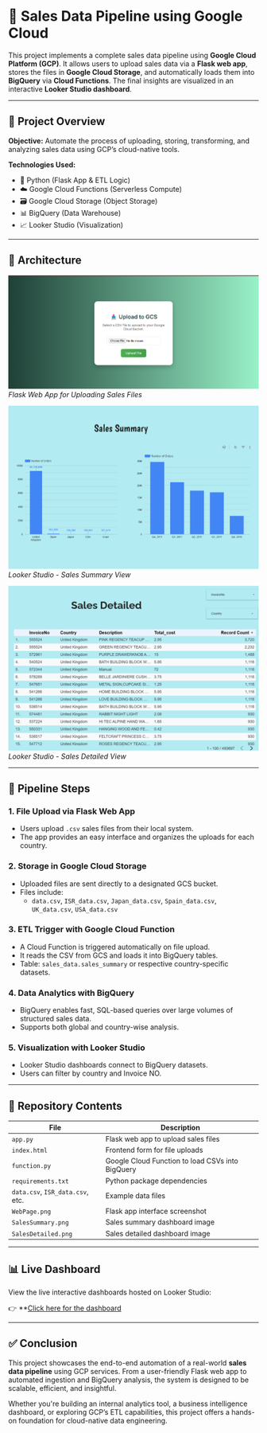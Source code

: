 # 🛒 Sales Data Pipeline using Google Cloud

This project implements a complete sales data pipeline using **Google Cloud Platform (GCP)**. It allows users to upload sales data via a **Flask web app**, stores the files in **Google Cloud Storage**, and automatically loads them into **BigQuery** via **Cloud Functions**. The final insights are visualized in an interactive **Looker Studio dashboard**.

---

## 📌 Project Overview

**Objective:** Automate the process of uploading, storing, transforming, and analyzing sales data using GCP’s cloud-native tools.

**Technologies Used:**
- 🐍 Python (Flask App & ETL Logic)
- ☁️ Google Cloud Functions (Serverless Compute)
- 🗃 Google Cloud Storage (Object Storage)
- 📊 BigQuery (Data Warehouse)
- 📈 Looker Studio (Visualization)

---

## 🧱 Architecture

![Web App Overview](https://github.com/jubairt/sales-data-gcp-pipeline/blob/main/WepPage.png)
*Flask Web App for Uploading Sales Files*

![Sales Summary Dashboard](https://github.com/jubairt/sales-data-gcp-pipeline/blob/main/Dashboard/SalesSummary.png)
*Looker Studio - Sales Summary View*

![Sales Detailed Dashboard](https://github.com/jubairt/sales-data-gcp-pipeline/blob/main/Dashboard/SalesDetailed.png)
*Looker Studio - Sales Detailed View*

---

## 🔄 Pipeline Steps

### 1. **File Upload via Flask Web App**
- Users upload `.csv` sales files from their local system.
- The app provides an easy interface and organizes the uploads for each country.

### 2. **Storage in Google Cloud Storage**
- Uploaded files are sent directly to a designated GCS bucket.
- Files include:
  - `data.csv`, `ISR_data.csv`, `Japan_data.csv`, `Spain_data.csv`, `UK_data.csv`, `USA_data.csv`

### 3. **ETL Trigger with Google Cloud Function**
- A Cloud Function is triggered automatically on file upload.
- It reads the CSV from GCS and loads it into BigQuery tables.
- Table: `sales_data.sales_summary` or respective country-specific datasets.

### 4. **Data Analytics with BigQuery**
- BigQuery enables fast, SQL-based queries over large volumes of structured sales data.
- Supports both global and country-wise analysis.

### 5. **Visualization with Looker Studio**
- Looker Studio dashboards connect to BigQuery datasets.
- Users can filter by country and Invoice NO.
  
---

## 📂 Repository Contents

| File | Description |
|------|-------------|
| `app.py` | Flask web app to upload sales files |
| `index.html` | Frontend form for file uploads |
| `function.py` | Google Cloud Function to load CSVs into BigQuery |
| `requirements.txt` | Python package dependencies |
| `data.csv`, `ISR_data.csv`, etc. | Example data files |
| `WebPage.png` | Flask app interface screenshot |
| `SalesSummary.png` | Sales summary dashboard image |
| `SalesDetailed.png` | Sales detailed dashboard image |

---

## 📊 Live Dashboard

View the live interactive dashboards hosted on Looker Studio:

👉 **[Click here for the dashboard](https://lookerstudio.google.com/reporting/bca6e02a-8db7-498c-9ff1-5dd44f48d84c)

---

## ✅ Conclusion

This project showcases the end-to-end automation of a real-world **sales data pipeline** using GCP services. From a user-friendly Flask web app to automated ingestion and BigQuery analysis, the system is designed to be scalable, efficient, and insightful.

Whether you're building an internal analytics tool, a business intelligence dashboard, or exploring GCP’s ETL capabilities, this project offers a hands-on foundation for cloud-native data engineering. 

